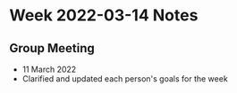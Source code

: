 # Week 2022-03-14 Notes

## Group Meeting
- 11 March 2022
- Clarified and updated each person's goals for the week
